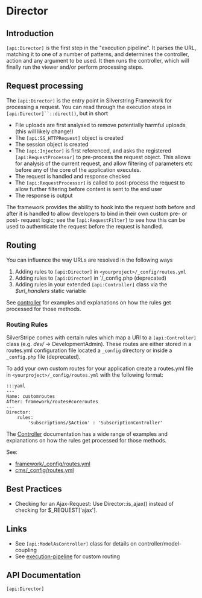 # Director

## Introduction

`[api:Director]` is the first step in the "execution pipeline". It parses the 
URL, matching it to one of a number of patterns, and determines the controller, 
action and any argument to be used. It then runs the controller, which will 
finally run the viewer and/or perform processing steps.

## Request processing

The `[api:Director]` is the entry point in Silverstring Framework for processing 
a request. You can read through the execution steps in `[api:Director]``::direct()`, 
but in short

* File uploads are first analysed to remove potentially harmful uploads (this 
will likely change!)
* The `[api:SS_HTTPRequest]` object is created
* The session object is created
* The `[api:Injector]` is first referenced, and asks the registered `[api:RequestProcessor]` 
to pre-process the request object. This allows for analysis of the current 
request, and allow filtering of parameters etc before any of the core of the 
application executes.
* The request is handled and response checked
* The `[api:RequestProcessor]` is called to post-process the request to allow 
further filtering before content is sent to the end user
* The response is output

The framework provides the ability to hook into the request both before and 
after it is handled to allow developers to bind in their own custom pre- or 
post- request logic; see the `[api:RequestFilter]` to see how this can be used 
to authenticate the request before the request is handled. 

## Routing

You can influence the way URLs are resolved in the following ways

1. Adding rules to `[api:Director]` in `<yourproject>/_config/routes.yml` 
2. Adding rules to `[api:Director]` in `<yourproject>/_config.php (deprecated)
3. Adding rules in your extended `[api:Controller]` class via the *$url_handlers* 
static variable 

See [controller](/topics/controller) for examples and explanations on how the 
rules get processed for those methods.


### Routing Rules

SilverStripe comes with certain rules which map a URI to a `[api:Controller]`
class (e.g. *dev/* -> DevelopmentAdmin). These routes are either stored in 
a routes.yml configuration file located a `_config` directory or inside a 
`_config.php` file (deprecated). 

To add your own custom routes for your application create a routes.yml file 
in `<yourproject>/_config/routes.yml` with the following format:

	:::yaml
	---
	Name: customroutes
	After: framework/routes#coreroutes
	---
	Director:
  		rules:
    		'subscriptions/$Action' : 'SubscriptionController'

The [Controller](/topics/controller) documentation has a wide range of examples 
and explanations on how the rules get processed for those methods.

See:

*  [framework/_config/routes.yml](https://github.com/silverstripe/sapphire/blob/master/_config/routes.yml)
*  [cms/_config/routes.yml](https://github.com/silverstripe/silverstripe-cms/blob/master/_config/routes.yml)


## Best Practices

*  Checking for an Ajax-Request: Use Director::is_ajax() instead of checking 
for $_REQUEST['ajax'].


## Links

*  See `[api:ModelAsController]` class for details on controller/model-coupling
*  See [execution-pipeline](/reference/execution-pipeline) for custom routing

## API Documentation
`[api:Director]`
